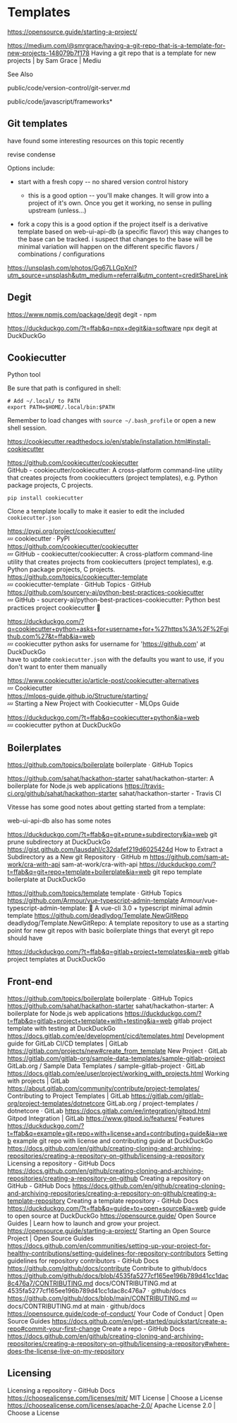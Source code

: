 # Templates

https://opensource.guide/starting-a-project/

https://medium.com/@smrgrace/having-a-git-repo-that-is-a-template-for-new-projects-148079b7f178
Having a git repo that is a template for new projects | by Sam Grace | Mediu

See Also

public/code/version-control/git-server.md

public/code/javascript/frameworks*


## Git templates 

have found some interesting resources on this topic recently

revise
condense

Options include:

 - start with a fresh copy -- no shared version control history
    - this is a good option -- you'll make changes. It will grow into a project of it's own. Once you get it working, no sense in pulling upstream (unless...)
    
 - fork a copy
   this is a good option if the project itself is a derivative template based on web-ui-api-db (a specific flavor)
   this way changes to the base can be tracked. 
   i suspect that changes to the base will be minimal 
   variation will happen on the different specific flavors / combinations / configurations


https://unsplash.com/photos/Gg67LLGpXnI?utm_source=unsplash&utm_medium=referral&utm_content=creditShareLink

## Degit

https://www.npmjs.com/package/degit
degit - npm

https://duckduckgo.com/?t=ffab&q=npx+degit&ia=software
npx degit at DuckDuckGo


## Cookiecutter

Python tool

Be sure that path is configured in shell:

```
# Add ~/.local/ to PATH
export PATH=$HOME/.local/bin:$PATH
```

Remember to load changes with `source ~/.bash_profile` or open a new shell session.

https://cookiecutter.readthedocs.io/en/stable/installation.html#install-cookiecutter

https://github.com/cookiecutter/cookiecutter  
GitHub - cookiecutter/cookiecutter: A cross-platform command-line utility that creates projects from cookiecutters (project templates), e.g. Python package projects, C projects.  

```
pip install cookiecutter
```

Clone a template locally to make it easier to edit the included `cookiecutter.json`




https://pypi.org/project/cookiecutter/  
💤 cookiecutter · PyPI  
https://github.com/cookiecutter/cookiecutter  
💤 GitHub - cookiecutter/cookiecutter: A cross-platform command-line utility that creates projects from cookiecutters (project templates), e.g. Python package projects, C projects.  
https://github.com/topics/cookiecutter-template  
💤 cookiecutter-template · GitHub Topics · GitHub  
https://github.com/sourcery-ai/python-best-practices-cookiecutter  
💤 GitHub - sourcery-ai/python-best-practices-cookiecutter: Python best practices project cookiecutter 🍪  

https://duckduckgo.com/?q=cookiecutter+python+asks+for+username+for+%27https%3A%2F%2Fgithub.com%27&t=ffab&ia=web  
💤 cookiecutter python asks for username for 'https://github.com' at DuckDuckGo  
have to update `cookiecutter.json` with the defaults you want to use, if you don't want to enter them manually

https://www.cookiecutter.io/article-post/cookiecutter-alternatives  
💤 Cookiecutter  
https://mlops-guide.github.io/Structure/starting/  
💤 Starting a New Project with Cookiecutter - MLOps Guide  

https://duckduckgo.com/?t=ffab&q=cookiecutter+python&ia=web  
💤 cookiecutter python at DuckDuckGo  


## Boilerplates


https://github.com/topics/boilerplate
boilerplate · GitHub Topics

https://github.com/sahat/hackathon-starter
sahat/hackathon-starter: A boilerplate for Node.js web applications
https://travis-ci.org/github/sahat/hackathon-starter
sahat/hackathon-starter - Travis CI


Vitesse has some good notes about getting started from a template:

web-ui-api-db also has some notes

https://duckduckgo.com/?t=ffab&q=git+prune+subdirectory&ia=web
git prune subdirectory at DuckDuckGo
https://gist.github.com/lausdahl/c32dafef219d6025424d
How to Extract a Subdirectory as a New git Repository · GitHub
m
https://github.com/sam-at-work/cra-with-api
sam-at-work/cra-with-api
https://duckduckgo.com/?t=ffab&q=git+repo+template+boilerplate&ia=web
git repo template boilerplate at DuckDuckGo

https://github.com/topics/template
template · GitHub Topics
https://github.com/Armour/vue-typescript-admin-template
Armour/vue-typescript-admin-template: 🖖 A vue-cli 3.0 + typescript minimal admin template
https://github.com/deadlydog/Template.NewGitRepo
deadlydog/Template.NewGitRepo: A template repository to use as a starting point for new git repos with basic boilerplate things that everyt git repo should have

https://duckduckgo.com/?t=ffab&q=gitlab+project+templates&ia=web
gitlab project templates at DuckDuckGo


## Front-end

https://github.com/topics/boilerplate
boilerplate · GitHub Topics
https://github.com/sahat/hackathon-starter
sahat/hackathon-starter: A boilerplate for Node.js web applications
https://duckduckgo.com/?t=ffab&q=gitlab+project+template+with+testing&ia=web
gitlab project template with testing at DuckDuckGo
https://docs.gitlab.com/ee/development/cicd/templates.html
Development guide for GitLab CI/CD templates | GitLab
https://gitlab.com/projects/new#create_from_template
New Project · GitLab
https://gitlab.com/gitlab-org/sample-data-templates/sample-gitlab-project
GitLab.org / Sample Data Templates / sample-gitlab-project · GitLab
https://docs.gitlab.com/ee/user/project/working_with_projects.html
Working with projects | GitLab
https://about.gitlab.com/community/contribute/project-templates/
Contributing to Project Templates | GitLab
https://gitlab.com/gitlab-org/project-templates/dotnetcore
GitLab.org / project-templates / dotnetcore · GitLab
https://docs.gitlab.com/ee/integration/gitpod.html
Gitpod Integration | GitLab
https://www.gitpod.io/features/
Features
https://duckduckgo.com/?t=ffab&q=example+git+repo+with+license+and+contributing+guide&ia=web
example git repo with license and contributing guide at DuckDuckGo
https://docs.github.com/en/github/creating-cloning-and-archiving-repositories/creating-a-repository-on-github/licensing-a-repository
Licensing a repository - GitHub Docs
https://docs.github.com/en/github/creating-cloning-and-archiving-repositories/creating-a-repository-on-github
Creating a repository on GitHub - GitHub Docs
https://docs.github.com/en/github/creating-cloning-and-archiving-repositories/creating-a-repository-on-github/creating-a-template-repository
Creating a template repository - GitHub Docs
https://duckduckgo.com/?t=ffab&q=guide+to+open+source&ia=web
guide to open source at DuckDuckGo
https://opensource.guide/
Open Source Guides | Learn how to launch and grow your project.
https://opensource.guide/starting-a-project/
Starting an Open Source Project | Open Source Guides
https://docs.github.com/en/communities/setting-up-your-project-for-healthy-contributions/setting-guidelines-for-repository-contributors
Setting guidelines for repository contributors - GitHub Docs
https://github.com/github/docs/contribute
Contribute to github/docs
https://github.com/github/docs/blob/4535fa5277cf165ee196b789d41cc1dac8c476a7/CONTRIBUTING.md
docs/CONTRIBUTING.md at 4535fa5277cf165ee196b789d41cc1dac8c476a7 · github/docs
https://github.com/github/docs/blob/main/CONTRIBUTING.md
💤 docs/CONTRIBUTING.md at main · github/docs
https://opensource.guide/code-of-conduct/
Your Code of Conduct | Open Source Guides
https://docs.github.com/en/get-started/quickstart/create-a-repo#commit-your-first-change
Create a repo - GitHub Docs
https://docs.github.com/en/github/creating-cloning-and-archiving-repositories/creating-a-repository-on-github/licensing-a-repository#where-does-the-license-live-on-my-repository

## Licensing

Licensing a repository - GitHub Docs
https://choosealicense.com/licenses/mit/
MIT License | Choose a License
https://choosealicense.com/licenses/apache-2.0/
Apache License 2.0 | Choose a License
